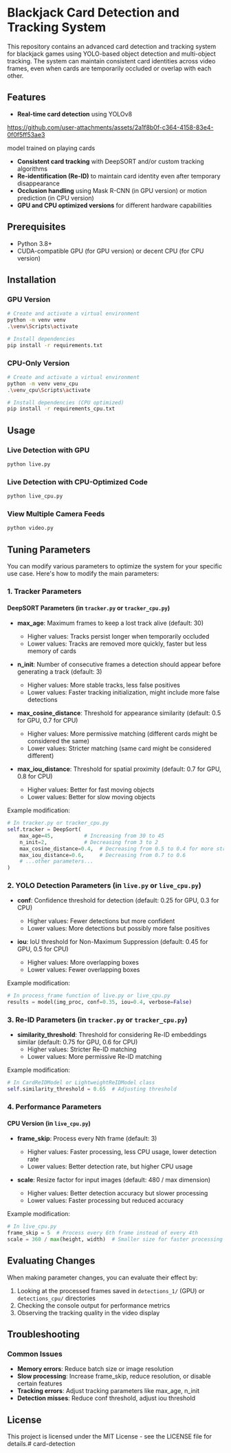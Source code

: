 # Blackjack Card Detection and Tracking System

This repository contains an advanced card detection and tracking system for blackjack games using YOLO-based object detection and multi-object tracking. The system can maintain consistent card identities across video frames, even when cards are temporarily occluded or overlap with each other.

## Features

- **Real-time card detection** using YOLOv8

https://github.com/user-attachments/assets/2a1f8b0f-c364-4158-83e4-0f0f5ff53ae3

 model trained on playing cards
- **Consistent card tracking** with DeepSORT and/or custom tracking algorithms
- **Re-identification (Re-ID)** to maintain card identity even after temporary disappearance
- **Occlusion handling** using Mask R-CNN (in GPU version) or motion prediction (in CPU version)
- **GPU and CPU optimized versions** for different hardware capabilities

## Prerequisites

- Python 3.8+ 
- CUDA-compatible GPU (for GPU version) or decent CPU (for CPU version)

## Installation

### GPU Version

```bash
# Create and activate a virtual environment
python -m venv venv
.\venv\Scripts\activate

# Install dependencies
pip install -r requirements.txt
```

### CPU-Only Version

```bash
# Create and activate a virtual environment
python -m venv venv_cpu
.\venv_cpu\Scripts\activate

# Install dependencies (CPU optimized)
pip install -r requirements_cpu.txt
```

## Usage

### Live Detection with GPU

```bash
python live.py
```

### Live Detection with CPU-Optimized Code

```bash
python live_cpu.py
```

### View Multiple Camera Feeds

```bash
python video.py
```

## Tuning Parameters

You can modify various parameters to optimize the system for your specific use case. Here's how to modify the main parameters:

### 1. Tracker Parameters

#### DeepSORT Parameters (in `tracker.py` or `tracker_cpu.py`)

- **max_age**: Maximum frames to keep a lost track alive (default: 30)
  - Higher values: Tracks persist longer when temporarily occluded
  - Lower values: Tracks are removed more quickly, faster but less memory of cards

- **n_init**: Number of consecutive frames a detection should appear before generating a track (default: 3)
  - Higher values: More stable tracks, less false positives
  - Lower values: Faster tracking initialization, might include more false detections

- **max_cosine_distance**: Threshold for appearance similarity (default: 0.5 for GPU, 0.7 for CPU)
  - Higher values: More permissive matching (different cards might be considered the same)
  - Lower values: Stricter matching (same card might be considered different)

- **max_iou_distance**: Threshold for spatial proximity (default: 0.7 for GPU, 0.8 for CPU)
  - Higher values: Better for fast moving objects
  - Lower values: Better for slow moving objects

Example modification:
```python
# In tracker.py or tracker_cpu.py
self.tracker = DeepSort(
    max_age=45,          # Increasing from 30 to 45
    n_init=2,            # Decreasing from 3 to 2
    max_cosine_distance=0.4,  # Decreasing from 0.5 to 0.4 for more strict appearance matching
    max_iou_distance=0.6,     # Decreasing from 0.7 to 0.6
    # ...other parameters...
)
```

### 2. YOLO Detection Parameters (in `live.py` or `live_cpu.py`)

- **conf**: Confidence threshold for detection (default: 0.25 for GPU, 0.3 for CPU)
  - Higher values: Fewer detections but more confident
  - Lower values: More detections but possibly more false positives

- **iou**: IoU threshold for Non-Maximum Suppression (default: 0.45 for GPU, 0.5 for CPU)
  - Higher values: More overlapping boxes
  - Lower values: Fewer overlapping boxes

Example modification:
```python
# In process_frame function of live.py or live_cpu.py
results = model(img_proc, conf=0.35, iou=0.4, verbose=False)
```

### 3. Re-ID Parameters (in `tracker.py` or `tracker_cpu.py`)

- **similarity_threshold**: Threshold for considering Re-ID embeddings similar (default: 0.75 for GPU, 0.6 for CPU)
  - Higher values: Stricter Re-ID matching
  - Lower values: More permissive Re-ID matching

Example modification:
```python
# In CardReIDModel or LightweightReIDModel class
self.similarity_threshold = 0.65  # Adjusting threshold
```

### 4. Performance Parameters

#### CPU Version (in `live_cpu.py`)

- **frame_skip**: Process every Nth frame (default: 3)
  - Higher values: Faster processing, less CPU usage, lower detection rate
  - Lower values: Better detection rate, but higher CPU usage

- **scale**: Resize factor for input images (default: 480 / max dimension)
  - Higher values: Better detection accuracy but slower processing
  - Lower values: Faster processing but reduced accuracy

Example modification:
```python
# In live_cpu.py
frame_skip = 5  # Process every 6th frame instead of every 4th
scale = 360 / max(height, width)  # Smaller size for faster processing
```

## Evaluating Changes

When making parameter changes, you can evaluate their effect by:

1. Looking at the processed frames saved in `detections_1/` (GPU) or `detections_cpu/` directories
2. Checking the console output for performance metrics
3. Observing the tracking quality in the video display

## Troubleshooting

### Common Issues

- **Memory errors**: Reduce batch size or image resolution
- **Slow processing**: Increase frame_skip, reduce resolution, or disable certain features
- **Tracking errors**: Adjust tracking parameters like max_age, n_init
- **Detection misses**: Reduce conf threshold, adjust iou threshold

## License

This project is licensed under the MIT License - see the LICENSE file for details.# card-detection
